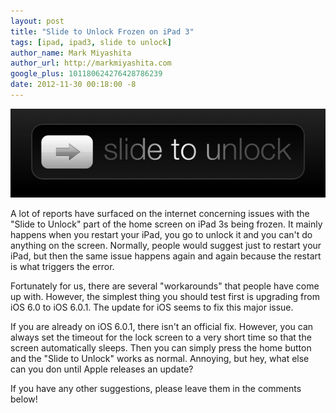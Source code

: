 ```yaml
---
layout: post
title: "Slide to Unlock Frozen on iPad 3"
tags: [ipad, ipad3, slide to unlock]
author_name: Mark Miyashita
author_url: http://markmiyashita.com
google_plus: 101180624276428786239
date: 2012-11-30 00:18:00 -8
---
```


<img class="clear blog-image-full-border" src="/images/slidetounlock.png" title="Slide to Unlock">

A lot of reports have surfaced on the internet concerning issues with the "Slide to Unlock" part of the home screen on iPad 3s being frozen. It mainly happens when you restart your iPad, you go to unlock it and you can't do anything on the screen. Normally, people would suggest just to restart your iPad, but then the same issue happens again and again because the restart is what triggers the error. 

Fortunately for us, there are several "workarounds" that people have come up with. However, the simplest thing you should test first is upgrading from iOS 6.0 to iOS 6.0.1. The update for iOS seems to fix this major issue. 

If you are already on iOS 6.0.1, there isn't an official fix. However, you can always set the timeout for the lock screen to a very short time so that the screen automatically sleeps. Then you can simply press the home button and the "Slide to Unlock" works as normal. Annoying, but hey, what else can you don until Apple releases an update?

If you have any other suggestions, please leave them in the comments below!
